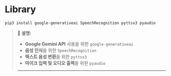 # Library 

```
pip3 install google-generativeai SpeechRecognition pyttsx3 pyaudio
```
> **📌 설명:**  
> - **Google Gemini API** 사용을 위한 `google-generativeai`  
> - **음성 인식**을 위한 `SpeechRecognition`  
> - **텍스트 음성 변환**을 위한 `pyttsx3`  
> - **마이크 입력 및 오디오 출력**을 위한 `pyaudio`  
> ****
